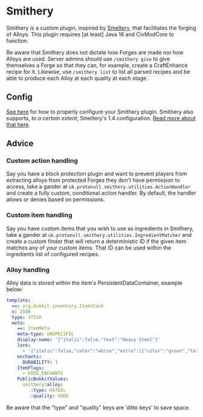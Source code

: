 # Smithery

Smithery is a custom plugin, inspired by [Smeltery](https://www.spigotmc.org/resources/smeltery-free.35784/), that
facilitates the forging of Alloys. This plugin requires [at least] Java 16 and CivModCore to function.

Be aware that Smithery does not dictate how Forges are made nor how Alloys are used. Server admins should use
`/smithery give` to give themselves a Forge so that they can, for example, create a CraftEnhance recipe for it.
Likewise, use `/smithery list` to list all parsed recipes and be able to produce each Alloy at each quality at each
stage.

## Config

[See here](./src/main/resources/config.yml) for how to properly configure your Smithery plugin. Smithery also supports,
*to a certain extent*, Smeltery's 1.4 configuration. [Read more about that here](./SMELTERY.md).

## Advice

### Custom action handling
Say you have a block protection plugin and want to prevent players from extracting
alloys from protected Forges they don't have permission to access, take a gander at
`uk.protonull.smithery.utilities.ActionHandler` and create a fully custom, conditional action handler. By default, the
handler allows or denies based on permissions.

### Custom item handling
Say you have custom items that you wish to use as ingredients in Smithery, take a gander
at `uk.protonull.smithery.utilities.IngredientMatcher` and create a custom finder that will return a deterministic ID if
the given item matches any of your custom items. That ID can be used within the ingredients list of configured recipes.

### Alloy handling
Alloy data is stored within the item's PersistentDataContainer, example below:
```yaml
template:
  ==: org.bukkit.inventory.ItemStack
  v: 2586
  type: STICK
  meta:
    ==: ItemMeta
    meta-type: UNSPECIFIC
    display-name: '{"italic":false,"text":"Heavy Steel"}'
    lore:
      - '{"italic":false,"color":"white","extra":[{"color":"green","text":"GOOD"}],"text":"Quality:"}'
    enchants:
      DURABILITY: 1
    ItemFlags:
      - HIDE_ENCHANTS
    PublicBukkitValues:
      smithery:alloy:
        .:type: HSTEEL
        .:quality: GOOD
```
Be aware that the "type" and "quality" keys are 'ditto keys' to save space.